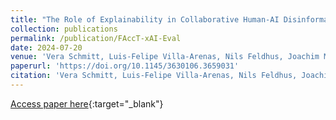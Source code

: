 ```yaml
---
title: "The Role of Explainability in Collaborative Human-AI Disinformation Detection"
collection: publications
permalink: /publication/FAccT-xAI-Eval
date: 2024-07-20
venue: 'Vera Schmitt, Luis-Felipe Villa-Arenas, Nils Feldhus, Joachim Meyer, Robert P. Spang, and Sebastian Möller (2024). The Role of Explainability in Collaborative Human-AI Disinformation Detection. In Proceedings of the 2024 ACM Conference on Fairness, Accountability, and Transparency (FAccT24). Association for Computing Machinery, New York, NY, USA, 2157–2174.'
paperurl: 'https://doi.org/10.1145/3630106.3659031'
citation: 'Vera Schmitt, Luis-Felipe Villa-Arenas, Nils Feldhus, Joachim Meyer, Robert P. Spang, and Sebastian Möller (2024). The Role of Explainability in Collaborative Human-AI Disinformation Detection. In Proceedings of the 2024 ACM Conference on Fairness, Accountability, and Transparency (FAccT24). Association for Computing Machinery, New York, NY, USA, 2157–2174.'
---
```


[Access paper here](https://doi.org/10.1145/3630106.3659031){:target="_blank"}
